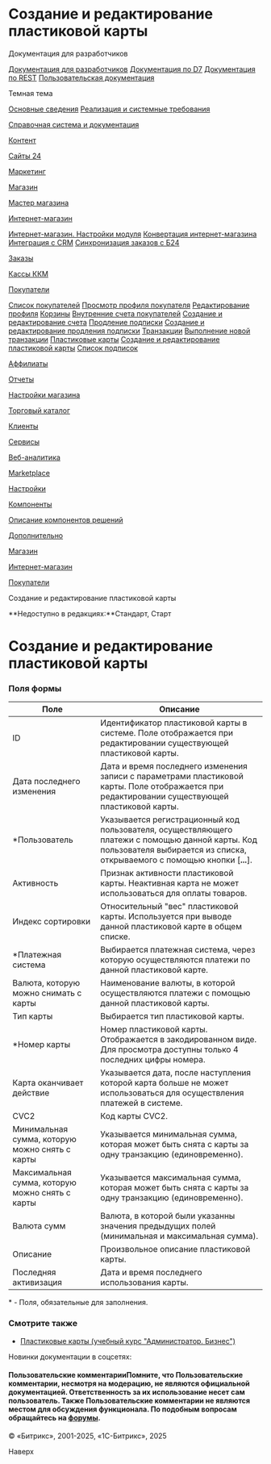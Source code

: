 # Создание и редактирование пластиковой карты

Документация для разработчиков

[Документация для разработчиков](https://dev.1c-bitrix.ru/api_help/)
[Документация по D7](https://dev.1c-bitrix.ru/api_d7/)
[Документация по REST](https://dev.1c-bitrix.ru/rest_help/)
[Пользовательская документация](https://dev.1c-bitrix.ru/user_help/)

Темная тема

[Основные сведения](/user_help/index.php)
[Реализация и системные требования](/user_help/reqintro.php)

[Справочная система и документация](/user_help/help/index.php)

[Контент](/user_help/content/index.php)

[Сайты 24](/user_help/sites24/index.php)

[Маркетинг](/user_help/marketing/index.php)

[Магазин](/user_help/store/index.php)

[Мастер магазина](/user_help/store/storeassist.php)

[Интернет-магазин](/user_help/store/sale/index.php)

[Интернет-магазин. Настройки модуля](/user_help/store/sale/settings_sale.php)
[Конвертация интернет-магазина](/user_help/store/sale/sale_converter.php)
[Интеграция с CRM](/user_help/store/sale/sale_crm.php)
[Синхронизация заказов с Б24](/user_help/store/sale/sale_order_crm.php)

[Заказы](/user_help/store/sale/orders/index.php)

[Кассы ККМ](/user_help/store/sale/cashbox/index.php)

[Покупатели](/user_help/store/sale/user_accounts/index.php)

[Список покупателей](/user_help/store/sale/user_accounts/buyers_list.php)
[Просмотр профиля покупателя](/user_help/store/sale/user_accounts/profile_view.php)
[Редактирование профиля](/user_help/store/sale/user_accounts/sale_buyers_profile_edit.php)
[Корзины](/user_help/store/sale/user_accounts/baskets.php)
[Внутренние счета покупателей](/user_help/store/sale/user_accounts/sale_account_admin.php)
[Создание и редактирование счета](/user_help/store/sale/user_accounts/sale_account_edit.php)
[Продление подписки](/user_help/store/sale/user_accounts/sale_recurring_admin.php)
[Создание и редактирование продления подписки](/user_help/store/sale/user_accounts/sale_recurring_edit.php)
[Транзакции](/user_help/store/sale/user_accounts/sale_transact_admin.php)
[Выполнение новой транзакции](/user_help/store/sale/user_accounts/sale_transact_edit.php)
[Пластиковые карты](/user_help/store/sale/user_accounts/sale_ccards_admin.php)
[Создание и редактирование пластиковой карты](/user_help/store/sale/user_accounts/sale_ccards_edit.php)
[Список подписок](/user_help/store/sale/user_accounts/cat_subscription_list.php)

[Аффилиаты](/user_help/store/sale/affiliates/index.php)

[Отчеты](/user_help/store/sale/statistic/index.php)

[Настройки магазина](/user_help/store/sale/settings/index.php)

[Торговый каталог](/user_help/store/catalog/index.php)

[Клиенты](/user_help/clients/index.php)

[Сервисы](/user_help/service/index.php)

[Веб-аналитика](/user_help/statistic/index.php)

[Marketplace](/user_help/marketplace/index.php)

[Настройки](/user_help/settings/index.php)

[Компоненты](/user_help/components/index.php)

[Описание компонентов решений](/user_help/description_decisions/index.php)

[Дополнительно](/user_help/additional/index.php)

[Магазин](/user_help/store/index.php)

[Интернет-магазин](/user_help/store/sale/index.php)

[Покупатели](/user_help/store/sale/user_accounts/index.php)

Создание и редактирование пластиковой карты

**Недоступно в редакциях:**Стандарт, Старт

# Создание и редактирование пластиковой карты

### Поля формы

| Поле | Описание |
| --- | --- |
| ID | Идентификатор пластиковой карты в системе. Поле отображается при редактировании существующей пластиковой карты. |
| Дата последнего изменения | Дата и время последнего изменения записи с параметрами пластиковой карты. Поле отображается при редактировании существующей пластиковой карты. |
| \*Пользователь | Указывается регистрационный код пользователя, осуществляющего платежи с помощью данной карты.   Код пользователя выбирается из списка, открываемого с помощью кнопки [**...**]. |
| Активность | Признак активности пластиковой карты. Неактивная карта не может использоваться для оплаты товаров. |
| Индекс сортировки | Относительный "вес" пластиковой карты. Используется при выводе данной пластиковой карте в общем списке. |
| \*Платежная система | Выбирается платежная система, через которую осуществляются платежи по данной пластиковой карте. |
| Валюта, которую можно снимать с карты | Наименование валюты, в которой осуществляются платежи с помощью данной пластиковой карты. |
| Тип карты | Выбирается тип пластиковой карты. |
| \*Номер карты | Номер пластиковой карты. Отображается в закодированном виде. Для просмотра доступны только 4 последних цифры номера. |
| Карта оканчивает действие | Указывается дата, после наступления которой карта больше не может использоваться для осуществления платежей в системе. |
| CVC2 | Код карты CVC2. |
| Минимальная сумма, которую можно снять с карты | Указывается минимальная сумма, которая может быть снята с карты за одну транзакцию (единовременно). |
| Максимальная сумма, которую можно снять с карты | Указывается максимальная сумма, которая может быть снята с карты за одну транзакцию (единовременно). |
| Валюта сумм | Валюта, в которой были указанны значения предыдущих полей (минимальная и максимальная сумма). |
| Описание | Произвольное описание пластиковой карты. |
| Последняя активизация | Дата и время последнего использования карты. |

\* - Поля, обязательные для заполнения.

### Смотрите также

* [Пластиковые карты (учебный курс "Администратор. Бизнес")](https://dev.1c-bitrix.ru/learning/course/index.php?COURSE_ID=42&LESSON_ID=5358)

Новинки документации в соцсетях:

#### Пользовательские комментарииПомните, что Пользовательские комментарии, несмотря на модерацию, не являются официальной документацией. Ответственность за их использование несет сам пользователь. Также Пользовательские комментарии не являются местом для обсуждения функционала. По подобным вопросам обращайтесь на [форумы](http://dev.1c-bitrix.ru/community/forums/group1/).

© «Битрикс», 2001-2025, «1С-Битрикс», 2025

Наверх